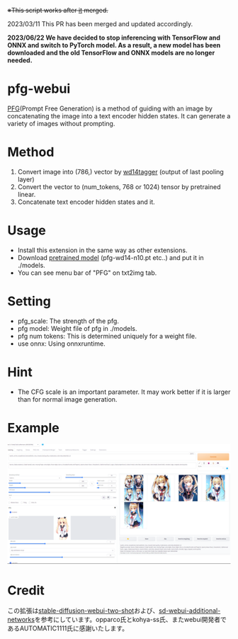 ~~※This script works after [it](https://github.com/AUTOMATIC1111/stable-diffusion-webui/pull/8064) merged.~~
 
 2023/03/11 This PR has been merged and updated accordingly.
 
 **2023/06/22 We have decided to stop inferencing with TensorFlow and ONNX and switch to PyTorch model. As a result, a new model has been downloaded and the old TensorFlow and ONNX models are no longer needed.**

# pfg-webui
[PFG](https://github.com/laksjdjf/pfg)(Prompt Free Generation) is a method of guiding with an image by concatenating the image into a text encoder hidden states.
It can generate a variety of images without prompting.

# Method
1. Convert image into (786,) vector by [wd14tagger](https://huggingface.co/SmilingWolf/wd-v1-4-vit-tagger-v2) (output of last pooling layer)
2. Convert the vector to (num_tokens, 768 or 1024) tensor by pretrained linear.
3. Concatenate text encoder hidden states and it.

# Usage
+ Install this extension in the same way as other extensions.
+ Download [pretrained model](https://huggingface.co/furusu/PFG) (pfg-wd14-n10.pt etc..) and put it in ./models.
+ You can see menu bar of "PFG" on txt2img tab.

# Setting
+ pfg_scale: The strength of the pfg.
+ pfg model: Weight file of pfg in ./models.
+ pfg num tokens: This is determined uniquely for a weight file.
+ use onnx: Using onnxruntime.

# Hint
+ The CFG scale is an important parameter. It may work better if it is larger than for normal image generation.

# Example
![image](example.png)

# Credit
この拡張は[stable-diffusion-webui-two-shot](https://github.com/opparco/stable-diffusion-webui-two-shot)および、[sd-webui-additional-networks](https://github.com/kohya-ss/sd-webui-additional-networks)を参考にしています。opparco氏とkohya-ss氏、またwebui開発者であるAUTOMATIC1111氏に感謝いたします。
